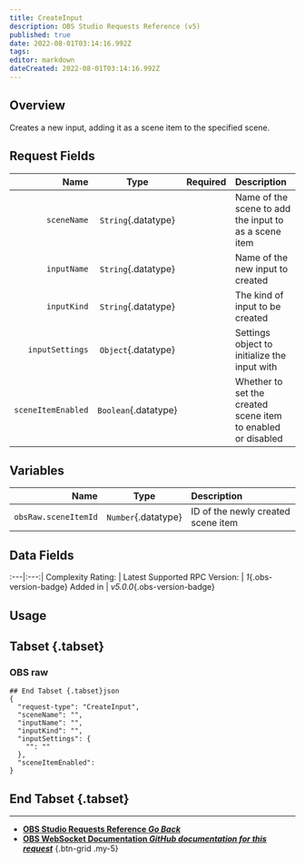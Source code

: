 ```yaml
---
title: CreateInput
description: OBS Studio Requests Reference (v5)
published: true
date: 2022-08-01T03:14:16.992Z
tags: 
editor: markdown
dateCreated: 2022-08-01T03:14:16.992Z
---
```


## Overview
Creates a new input, adding it as a scene item to the specified scene.

## Request Fields
Name | Type | Required| Description |
----:|:----:|:-------:|:------------|
`sceneName` | `String`{.datatype} | <i class="mdi mdi-check-bold"></i> | Name of the scene to add the input to as a scene item
`inputName` | `String`{.datatype} | <i class="mdi mdi-check-bold"></i> | Name of the new input to created
`inputKind` | `String`{.datatype} | <i class="mdi mdi-check-bold"></i> | The kind of input to be created
`inputSettings` | `Object`{.datatype} | <i class="mdi mdi-close-thick"></i> | Settings object to initialize the input with
`sceneItemEnabled` | `Boolean`{.datatype} | <i class="mdi mdi-close-thick"></i> | Whether to set the created scene item to enabled or disabled

## Variables
Name | Type | Description | 
----:|:---------:|:------------|
`obsRaw.sceneItemId` | `Number`{.datatype} | ID of the newly created scene item

## Data Fields
:---|:---:|
Complexity Rating: | <span class="stars stars--3"></span>
Latest Supported RPC Version: | *1*{.obs-version-badge}
Added in | *v5.0.0*{.obs-version-badge}

## Usage
## Tabset {.tabset}
### OBS raw
```
## End Tabset {.tabset}json
{
  "request-type": "CreateInput",
  "sceneName": "",
  "inputName": "",
  "inputKind": "",
  "inputSettings": {
    "": ""
  },
  "sceneItemEnabled": 
}
```
## End Tabset {.tabset}

---

- [<i class="mdi mdi-chevron-left"></i>**OBS Studio Requests Reference *Go Back***](/en/Broadcasters/OBS/Requests)
- [<i class="mdi mdi-github"></i> **OBS WebSocket Documentation *GitHub documentation for this request***](https://github.com/obsproject/obs-websocket/blob/master/docs/generated/protocol.md#createinput)
{.btn-grid .my-5}